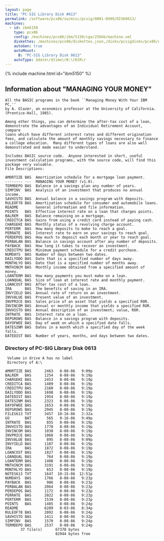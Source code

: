```yaml
---
layout: page
title: "PC-SIG Library Disk #613"
permalink: /software/pcx86/sw/misc/pcsig/0001-0999/DISK0613/
machines:
  - id: ibm5150
    type: pcx86
    config: /machines/pcx86/ibm/5150/cga/256kb/machine.xml
    diskettes: /machines/pcx86/diskettes.json,/disks/pcsigdisks/pcx86/diskettes.json
    autoGen: true
    autoMount:
      B: "PC-SIG Library Disk 0613"
    autoType: $date\r$time\rB:\rDIR\r
---
```


{% include machine.html id="ibm5150" %}

## Information about "MANAGING YOUR MONEY"

    All the BASIC programs in the book ``Managing Money With Your IBM PC,''
    by A. Glazer, an economics professor at the University of California.
    (Prentice-Hall, 1985).
    
    Among other things, you can determine the after-tax cost of a loan,
    demonstrate the advantages of an Individual Retirement Account, compare
    loans which have different interest rates and different origination
    fees, and calculate the amount of monthly savings necessary to finance
    a college education.  Many different types of loans are also well
    demonstrated and made easier to understand.
    
    Includes BASIC source code.  Anyone interested in short, useful
    investment calculation programs, with the source code, will find this
    package very valuable.
    File Descriptions:
    
    AMORTIZE BAS  Amortization schedule for a mortgage loan payment.
    -------- ---  MANAGING YOUR MONEY (v1.0).
    TERMDEPO BAS  Balance in a savings plan any number of years.
    SIMPINV  BAS  Analysis of an investment that produces no annual income.
    SAVHISTO BAS  Annual balance in a savings program with deposits.
    RULEOF78 BAS  Amortization schedule for consumer and automobile loans.
    README        General information and file information.
    POINTS   BAS  Effective interest rate on a loan that charges points.
    BALREM   BAS  Balance remaining on a mortgage.
    CREDITCA BAS  Gains from using a credit card instead of paying cash.
    CHARGEHI BAS  Monthly status of a revolving charge account.
    PERTERM  BAS  How many deposits to make to reach a goal.
    PERRATE  BAS  Interest rate to earn on your savings to reach goal.
    PERDEPOS BAS  How much to deposit each month or year to reach goal.
    PERBALAN BAS  Balance in savings account after any number of deposits.
    PAYBACK  BAS  How long it takes to recover an investment.
    CREDITPU BAS  Minimum payment schedule for a credit purchase.
    NUMDAYS  BAS  Number of days between two dates.
    DAILYODO BAS  Date that is a specified number of days away.
    MONTHLYO BAS  Date that is a specified number of months away.
    MNTHINCM BAS  Monthly income obtained from a specified amount of money.
    LOANTERM BAS  How many payments you must make on a loan.
    LOANQUAL BAS  Size of loan at interest rate and monthly payment.
    LOANCOST BAS  After tax cost of a loan.
    IRA      BAS  The benefits of saving in an IRA.
    INVYIELD BAS  Annual rate of return on an investment.
    INVVALUE BAS  Present value of an investment.
    INVPRICE BAS  Sales price of an asset that yields a specified ROR.
    INVINCOM BAS  Annual or monthly income that yields a specified ROR.
    INVHISTO BAS  Annual description of an investment; value, ROR.
    INTRATE  BAS  Interest rate on a loan.
    DEPGROWS BAS  Balance in a savings program with deposits.
    DAYOFWEE BAS  Day of week on which a specified date falls.
    DATESINM BAS  Dates in a month which a specified day of the week falls.
    DATEDIST BAS  Number of years, months, and days between two dates.

### Directory of PC-SIG Library Disk 0613

     Volume in drive A has no label
     Directory of A:\

    AMORTIZE BAS      2463   8-08-86   9:09p
    BALREM   BAS      1254   8-08-86   9:19p
    CHARGEHI BAS      2453   8-08-86   9:19p
    CREDITCA BAS      1409   8-08-86   9:19p
    CREDITPU BAS      2160   8-08-86   9:19p
    DAILYODO BAS      1698   8-08-86   9:19p
    DATEDIST BAS      1954   8-08-86   9:19p
    DATESINM BAS      2323   8-08-86   9:19p
    DAYOFWEE BAS      1653   8-08-86   9:19p
    DEPGROWS BAS      2945   8-08-86   9:19p
    FILES613 TXT      3457  10-16-86   2:32a
    GO       BAT       565   9-16-86   9:49p
    INTRATE  BAS       855   8-08-86   9:19p
    INVHISTO BAS      1778   8-08-86   9:19p
    INVINCOM BAS      1038   8-08-86   9:19p
    INVPRICE BAS      1068   8-08-86   9:19p
    INVVALUE BAS       895   8-08-86   9:09p
    INVYIELD BAS      1107   8-08-86   9:19p
    IRA      BAS      1872   8-08-86   9:19p
    LOANCOST BAS      1827   8-08-86   9:19p
    LOANQUAL BAS       764   8-08-86   9:19p
    LOANTERM BAS      1408   8-08-86   9:19p
    MNTHINCM BAS      3191   8-08-86   9:19p
    MONTHLYO BAS       653   8-08-86   9:19p
    NOTES613 TXT      1647  10-15-86  12:51p
    NUMDAYS  BAS      1766   8-08-86   9:23p
    PAYBACK  BAS       986   8-08-86   9:23p
    PERBALAN BAS      2064   8-08-86   9:23p
    PERDEPOS BAS      1172   8-08-86   9:23p
    PERRATE  BAS      2022   8-08-86   9:23p
    PERTERM  BAS      1539   8-08-86   9:23p
    POINTS   BAS      1485   8-08-86   9:24p
    README            6289   8-03-86   8:34p
    RULEOF78 BAS      2092   8-08-86   9:24p
    SAVHISTO BAS      1411   8-08-86   9:32p
    SIMPINV  BAS      1570   8-08-86   9:24p
    TERMDEPO BAS      2537   8-08-86   9:24p
           37 file(s)      67370 bytes
                           82944 bytes free
